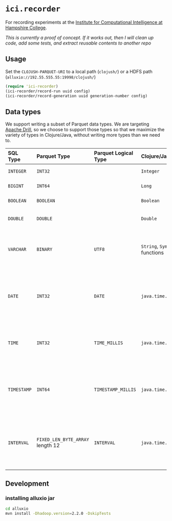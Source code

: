 # `ici.recorder`

For recording experiments at the [Institute for Computational Intelligence
at Hampshire College](http://faculty.hampshire.edu/lspector/ici.html).

*This is currently a proof of concept. If it works out, then I will clean up code, add some tests, and extract reusable contents to another repo*
## Usage

Set the `CLOJUSH-PARQUET-URI` to a local path (`clojush/`) or a HDFS path
(`alluxio://192.55.555.55:19998/clojush/`)

```clojure
(require 'ici-recorder)
(ici-recorder/record-run uuid config)
(ici-recorder/record-generation uuid generation-number config)
```


## Data types

We support writing a subset of Parquet data types. We are targeting
[Apache Drill](https://drill.apache.org/docs/parquet-format/), so we
choose to support those types so that we maximize the variety of types in
Clojure/Java, without writing more types than we need to.



| SQL Type    | Parquet Type                     | Parquet Logical Type | Clojure/Java Type             | Description                                                                                                                                |
|:------------|:---------------------------------|:---------------------|:------------------------------|:-------------------------------------------------------------------------------------------------------------------------------------------|
| `INTEGER`    | `INT32`                          |                      | `Integer`                        | 8-byte signed integer                                                                                                                      |
| `BIGINT`    | `INT64`                          |                      | `Long`                        | 8-byte signed integer                                                                                                                      |
| `BOOLEAN`   | `BOOLEAN`                        |                      | `Boolean`                     | TRUE (1) or FALSE (0)                                                                                                                      |
| `DOUBLE`    | `DOUBLE`                         |                      | `Double`                      | 8-byte double precision floating point number                                                                                              |
| `VARCHAR`   | `BINARY`                         | `UTF8`               | `String`, `Symbol`, functions | Annotates the binary primitive type. The byte array is interpreted as a UTF-8 encoded character string.                                    |
| `DATE`      | `INT32`                          | `DATE`               | `java.time.LocalDate`         | Date, not including time of day. Uses the int32 annotation. Stores the number of days from the Unix epoch, 1 January 1970.                 |
| `TIME`      | `INT32`                          | `TIME_MILLIS`        | `java.time.LocalTime`         | Logical time, not including the date. Annotates int32. Number of milliseconds after midnight.                                              |
| `TIMESTAMP` | `INT64`                          | `TIMESTAMP_MILLIS`   | `java.time.Instant`           | Logical date and time. Annotates an int64 that stores the number of milliseconds from the Unix epoch, 00:00:00.000 on 1 January 1970, UTC. |
| `INTERVAL`  | `FIXED_LEN_BYTE_ARRAY` length 12 | `INTERVAL`           | `java.time.Duration`          | An interval of time. Annotates a fixed_len_byte_array of length 12. Months, days, and ms in unsigned little-endian encoding.               |

## Development
### installing alluxio jar

```bash
cd alluxio
mvn install -Dhadoop.version=2.2.0 -DskipTests
```
